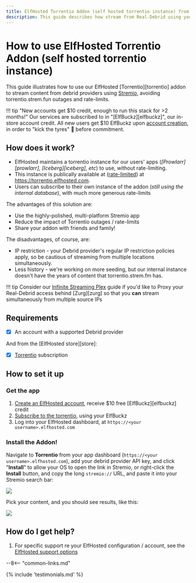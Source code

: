 ```yaml
---
title: ElfHosted Torrentio Addon (self hosted torrentio instance) from $0.15/day
description: This guide describes how stream from Real-Debrid using your own Elf-Hosted torrentio instance
---
```

# How to use ElfHosted Torrentio Addon (self hosted torrentio instance)

This guide illustrates how to use our ElfHosted [Torrentio][torrentio] addon to stream content from debrid providers using [Stremio](https://stremio.com), avoiding torrentio.strem.fun outages and rate-limits.

!!! tip "New accounts get $10 credit, enough to run this stack for >2 months!"
    Our services are subscribed to in "[ElfBuckz][elfbuckz]", our in-store account credit. All new users get $10 ElfBuckz upon [account creation](https://store.elfhosted.com/my-account/), in order to "kick the tyres" :red_car: before commitment.

## How does it work?

* ElfHosted maintains a torrentio instance for our users' apps (*[Prowlarr][prowlarr], [Iceberg][iceberg], etc*) to use, without rate-limiting.
* This instance is publically available at ([rate-limited](https://github.com/funkypenguin/elf-infra/blob/ci/torrentio/middleware-rate-limit-torrentio.yaml)) at https://torrentio.elfhosted.com. 
* Users can subscribe to their own instance of the addon (*still using the internal database*), with much more generous rate-limits

The advantages of this solution are:

* Use the highly-polished, multi-platform Stremio app
* Reduce the impact of Torrentio outages / rate-limits
* Share your addon with friends and family!

The disadvantages, of course, are:

* IP restriction - your Debrid provider's regular IP restriction policies apply, so be cautious of streaming from multiple locations simultaneously.
* Less history - we're working on more seeding, but our internal instance doesn't have the years of content that torrentio.strem.fm has.

!!! tip
    Consider our [Infinite Streaming Plex](guides/media/stream-from-real-debrid-with-plex/) guide if you'd like to Proxy your Real-Debrid access behind [Zurg][zurg] so that you **can** stream simultaneously from multiple source IPs

## Requirements

* [x] An account with a supported Debrid provider

And from the [ElfHosted store][store]:

* [x] [Torrentio](https://store.elfhosted.com/product/torrentio/) subscription

## How to set it up

### Get the app

1. [Create an ElfHosted account](https://store.elfhosted.com/my-account?), receive $10 free [ElfBuckz][elfbuckz] credit
2. [Subscribe to the torrentio](https://store.elfhosted.com/product/torrentio), using your ElfBuckz
3. Log into your ElfHosted dashboard, at `https://<your username>.elfhosted.com`

### Install the Addon!

Navigate to **Torrentio** from your app dashboard (`https://<your username>.elfhosted.com`), add your debrid provider API key, and click "**Install**" to allow your OS to open the link in Stremio, or right-click the **Install** button, and copy the long `stremio://` URL, and paste it into your Stremio search bar:

![](/images/torrentio-install-stremio-addon)

Pick your content, and you should see results, like this:

![](/images/torrentio-what-to-expect.png)

## How do I get help?

1. For specific support re your ElfHosted configuration / account, see the [ElfHosted support options](/get-help/)

--8<-- "common-links.md"


{% include 'testimonials.md' %}
